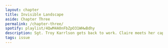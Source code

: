 ```yaml
---
layout: chapter
title: Invisible Landscape
aside: Chapter Three
permalink: /chapter-three/
spotify: playlist/4QwM4A0nFbZpO31WHwBdhy
description: Sgt. Troy Karrlson gets back to work. Claire meets her captors. Doc wakes up.
tags: issue
---
```

<img data-src="{{site.baseurl}}/assets/chapter-three/cover-large.jpg" class="lazyload" />
<div class="hidden">
<!-- <img data-src="{{site.baseurl}}/assets/chapter-three/p1.jpg" class="lazyload" />
<img data-src="{{site.baseurl}}/assets/chapter-three/p2.jpg" class="lazyload" />
<img data-src="{{site.baseurl}}/assets/chapter-three/p3.jpg" class="lazyload" />
<img data-src="{{site.baseurl}}/assets/chapter-three/p4.jpg" class="lazyload" />
<img data-src="{{site.baseurl}}/assets/chapter-three/p5.jpg" class="lazyload" />
<img data-src="{{site.baseurl}}/assets/chapter-three/p6.jpg" class="lazyload" /> -->
</div>
<img data-src="{{site.baseurl}}/assets/chapter-three/p7.jpg" class="lazyload" />
<img data-src="{{site.baseurl}}/assets/chapter-three/p8.jpg" class="lazyload" />
<img data-src="{{site.baseurl}}/assets/chapter-three/p9.jpg" class="lazyload" />
<div class="hidden">
<!-- <img data-src="{{site.baseurl}}/assets/chapter-three/p10.jpg" class="lazyload" />
<img data-src="{{site.baseurl}}/assets/chapter-three/p11.jpg" class="lazyload" />
<img data-src="{{site.baseurl}}/assets/chapter-three/p12.jpg" class="lazyload" />
<img data-src="{{site.baseurl}}/assets/chapter-three/p13.jpg" class="lazyload" />

<img data-src="{{site.baseurl}}/assets/chapter-four/p1.jpg" class="lazyload" />
<img data-src="{{site.baseurl}}/assets/chapter-four/p2.jpg" class="lazyload" />
<img data-src="{{site.baseurl}}/assets/chapter-four/p3.jpg" class="lazyload" />
<img data-src="{{site.baseurl}}/assets/chapter-four/p4.jpg" class="lazyload" />
<img data-src="{{site.baseurl}}/assets/chapter-four/p5.jpg" class="lazyload" />
<img data-src="{{site.baseurl}}/assets/chapter-four/p6.jpg" class="lazyload" />
<img data-src="{{site.baseurl}}/assets/chapter-four/p7.jpg" class="lazyload" />
<img data-src="{{site.baseurl}}/assets/chapter-four/p8.jpg" class="lazyload" />
<img data-src="{{site.baseurl}}/assets/chapter-four/p9.jpg" class="lazyload" />
<img data-src="{{site.baseurl}}/assets/chapter-four/p10.jpg" class="lazyload" />
<img data-src="{{site.baseurl}}/assets/chapter-four/p11.jpg" class="lazyload" />
<img data-src="{{site.baseurl}}/assets/chapter-four/p12.jpg" class="lazyload" />
<img data-src="{{site.baseurl}}/assets/chapter-four/p13.jpg" class="lazyload" />
<img data-src="{{site.baseurl}}/assets/chapter-four/p14.jpg" class="lazyload" />
<img data-src="{{site.baseurl}}/assets/chapter-four/p15.jpg" class="lazyload" />
<img data-src="{{site.baseurl}}/assets/chapter-four/p16.jpg" class="lazyload" /> -->
</div>
